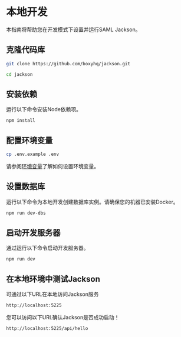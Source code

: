 # 本地开发

本指南将帮助您在开发模式下设置并运行SAML Jackson。

## 克隆代码库

```bash
git clone https://github.com/boxyhq/jackson.git

cd jackson
```

## 安装依赖

运行以下命令安装Node依赖项。

```bash
npm install
```

## 配置环境变量

```bash
cp .env.example .env
```

请参阅[环境变量](./deploy/env-variables.md)了解如何设置环境变量。

## 设置数据库

运行以下命令为本地开发创建数据库实例。请确保您的机器已安装Docker。

```bash
npm run dev-dbs
```

## 启动开发服务器

通过运行以下命令启动开发服务器。

```bash
npm run dev
```

## 在本地环境中测试Jackson

可通过以下URL在本地访问Jackson服务

```bash
http://localhost:5225
```

您可以访问以下URL确认Jackson是否成功启动！

```bash
http://localhost:5225/api/hello
```